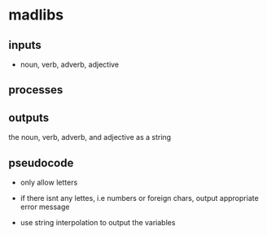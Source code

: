 # madlibs

## inputs
- noun, verb, adverb, adjective

## processes


## outputs
the noun, verb, adverb, and adjective as a string

## pseudocode
- only allow letters

- if there isnt any lettes, i.e numbers or foreign chars, output appropriate error message

- use string interpolation to output the variables
